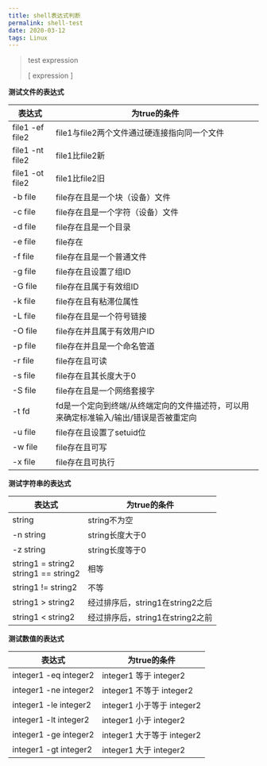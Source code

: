 ```yaml
---
title: shell表达式判断
permalink: shell-test
date: 2020-03-12
tags: Linux
---
```


> test expression
>
> [ expression ]

<!--more-->

**测试文件的表达式**

| 表达式          | 为true的条件                                                 |
| --------------- | ------------------------------------------------------------ |
| file1 -ef file2 | file1与file2两个文件通过硬连接指向同一个文件                 |
| file1 -nt file2 | file1比file2新                                               |
| file1 -ot file2 | file1比file2旧                                               |
| -b file         | file存在且是一个块（设备）文件                               |
| -c file         | file存在且是一个字符（设备）文件                             |
| -d file         | file存在且是一个目录                                         |
| -e file         | file存在                                                     |
| -f file         | file存在且是一个普通文件                                     |
| -g file         | file存在且设置了组ID                                         |
| -G file         | file存在且属于有效组ID                                       |
| -k file         | file存在且有粘滞位属性                                       |
| -L file         | file存在且是一个符号链接                                     |
| -O file         | file存在并且属于有效用户ID                                   |
| -p file         | file存在并且是一个命名管道                                   |
| -r file         | file存在且可读                                               |
| -s file         | file存在且其长度大于0                                        |
| -S file         | file存在且是一个网络套接字                                   |
| -t fd           | fd是一个定向到终端/从终端定向的文件描述符，可以用来确定标准输入/输出/错误是否被重定向 |
| -u file         | file存在且设置了setuid位                                     |
| -w file         | file存在且可写                                               |
| -x file         | file存在且可执行                                             |



**测试字符串的表达式**

| 表达式                                   | 为true的条件                     |
| ---------------------------------------- | -------------------------------- |
| string                                   | string不为空                     |
| -n string                                | string长度大于0                  |
| -z string                                | string长度等于0                  |
| string1 = string2<br/>string1 == string2 | 相等                             |
| string1 != string2                       | 不等                             |
| string1 > string2                        | 经过排序后，string1在string2之后 |
| string1 < string2                        | 经过排序后，string1在string2之前 |



**测试数值的表达式**

| 表达式                | 为true的条件               |
| --------------------- | -------------------------- |
| integer1 -eq integer2 | integer1 等于 integer2     |
| integer1 -ne integer2 | integer1 不等于 integer2   |
| integer1 -le integer2 | integer1 小于等于 integer2 |
| integer1 -lt integer2 | integer1 小于 integer2     |
| integer1 -ge integer2 | integer1 大于等于 integer2 |
| integer1 -gt integer2 | integer1 大于 integer2     |


